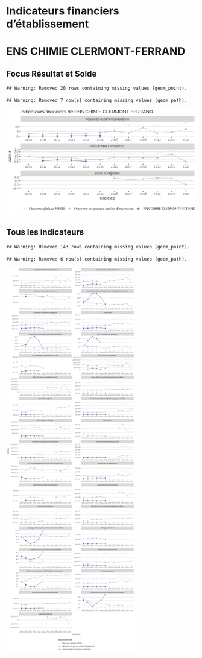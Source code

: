 Indicateurs financiers d’établissement
================

# ENS CHIMIE CLERMONT-FERRAND

## Focus Résultat et Solde

    ## Warning: Removed 20 rows containing missing values (geom_point).

    ## Warning: Removed 7 row(s) containing missing values (geom_path).

![](ens_chimie_clermont_ferrand_files/figure-gfm/etab.focus-1.png)<!-- -->

## Tous les indicateurs

    ## Warning: Removed 143 rows containing missing values (geom_point).

    ## Warning: Removed 6 row(s) containing missing values (geom_path).

![](ens_chimie_clermont_ferrand_files/figure-gfm/etab-1.png)<!-- -->
